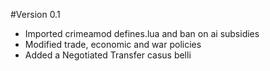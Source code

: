 #Version 0.1
* Imported crimeamod defines.lua and ban on ai subsidies
* Modified trade, economic and war policies
* Added a Negotiated Transfer casus belli